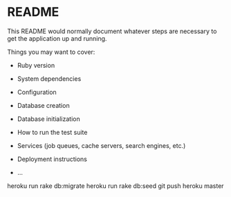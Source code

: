 # README

This README would normally document whatever steps are necessary to get the
application up and running.

Things you may want to cover:

* Ruby version

* System dependencies

* Configuration

* Database creation

* Database initialization

* How to run the test suite

* Services (job queues, cache servers, search engines, etc.)

* Deployment instructions

* ...

heroku run rake db:migrate
heroku run rake db:seed
git push heroku master
<!-- 
2/10/21:
Yesterday: created user demo + modal for login/registration
Today: more CSS. trying to make things pretty. started creating a drop-down menu for my user to logout, but it's lookign really ugly. 
Blockers: getting an error git-commiting my progress b/c it says i have corrupted files. Ryan is supposed to help me with that later. Also have trouble uploading pictures onto my site. keeps showing brokenn link. Image preview on VS is showing an error, too. Trying to google solutions -->

<!-- images: import images from image folder, npm install file-loader and url-loader, update webpackconfig -->

<!-- space around "/", 
update font (no serifs). 
"log in" two words. 
border radius buttons + modal. 
No serif for "X". get x symbol.  -->
<!-- justify form higer (not center. add padding or margins).  -->
<!-- right-justify things outside logn.  -->
<!-- bring error messages down. put in red + up top.  -->
<!-- similarize distance w/ signin.  -->
<!-- bigger signup/login buttons (1/3rd of width).  -->
<!-- Padding of loging remains.  => overlay:auto, height: fit-content -->
<!-- style loguut button => changed from dropdown to logout button -->

<!-- more space after "don't have account" -->

<!-- make bad routes redirect only -->

<!-- 2/11/21 -->
<!-- yesterday i did purely CSS and got the approval to start my 2nd mvp. but today I got a list of some more CSS things i gotta do. Stuck right now on how to close my modal by clicking the escape button. One design decision i made was to scrap my dropbox bar b/c it was ugly and just do a logout button -->

<!-- 2/12/21
yesterday i worked on making posts for my website. By the end of the day I was able to seed posts onto my site, so i was happy. Today I'm planning to work on making the edit/create forms for it, but Right now I'm working on setting up my active storage for pictures. The directions are semi-vague, so its going slowly.  -->